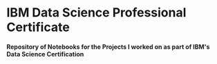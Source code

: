# IBM Data Science Professional Certificate
#### Repository of Notebooks for the Projects I worked on as part of IBM's Data Science Certification
